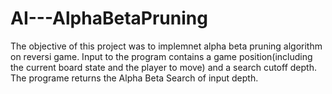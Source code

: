 # AI---AlphaBetaPruning

The objective of this project was to implemnet alpha beta pruning algorithm on reversi game.
Input to the program contains a game position(including the current board state and the player to move) and a search cutoff depth. The programe returns the Alpha Beta Search of input depth.
